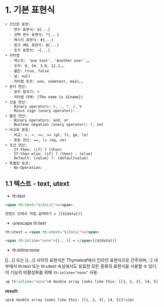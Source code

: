 # 1. 기본 표현식

```thymeleafexpressions
• 간단한 표현:
  ◦ 변수 표현식: ${...}
  ◦ 선택 변수 표현식: *{...}
  ◦ 메시지 표현식: #{...}
  ◦ 링크 URL 표현식: @{...}
  ◦ 조각 표현식: ~{...}
• 리터럴
  ◦ 텍스트: 'one text', 'Another one!',…
  ◦ 숫자: 0, 34, 3.0, 12.3,…
  ◦ 불린: true, false
  ◦ 널: null
  ◦ 리터럴 토큰: one, sometext, main,…
• 문자 연산:
  ◦ 문자 합치기: +
  ◦ 리터럴 대체: |The name is ${name}|
• 산술 연산:
  ◦ Binary operators: +, -, *, /, %
  ◦ Minus sign (unary operator): -
• 불린 연산:
  ◦ Binary operators: and, or
  ◦ Boolean negation (unary operator): !, not
• 비교와 동등:
  ◦ 비교: >, <, >=, <= (gt, lt, ge, le)
  ◦ 동등 연산: ==, != (eq, ne)
• 조건 연산:
  ◦ If-then: (if) ? (then)
  ◦ If-then-else: (if) ? (then) : (else)
  ◦ Default: (value) ?: (defaultvalue)
• 특별한 토큰:
  ◦ No-Operation: _
```

## 1.1 텍스트 - text, utext

- th:text

```html
<span th:text="${data}"></span>
```

```html
컨텐츠 안에서 직접 출력하기 = [[${data}]]
```

- unescape th:text

```html
th:utext = <span th:utext="${data}"></span>
```
```html
<span th:inline="none">[(...)] = </span>[(${data})]
```

- th:inline:none

[[...]] 또는 [(...)] 사이의 표현식은 Thymeleaf에서 인라인 표현식으로 간주되며, 그 내부에서 th:text 또는 th:utext
속성에서도 유효한 모든 종류의 표현식을 사용할 수 있다.
이 기능의 비활성화를 위해 `th:inline="none"` 사용
```html
<p th:inline="none">A double array looks like this: [[1, 2, 3], [4, 5]]!</p>
```

**result:**
```text
<p>A double array looks like this: [[1, 2, 3], [4, 5]]!</p>
```

